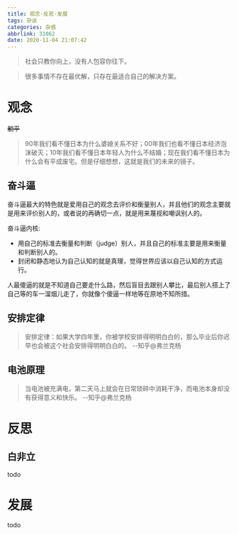 ```yaml
---
title: 观念-反思-发展
tags: 杂谈
categories: 杂感
abbrlink: 31062
date: 2020-11-04 21:07:42
---
```


>社会只教你向上，没有人包容你往下。

>很多事情不存在最优解，只存在最适合自己的解决方案。
# 观念
~~躺平~~
>90年我们看不懂日本为什么婆媳关系不好；00年我们也看不懂日本经济泡沫破灭；10年我们看不懂日本年轻人为什么不结婚；现在我们看不懂日本为什么会有平成废宅。但是仔细想想，这就是我们的未来的镜子。

## 奋斗逼
奋斗逼最大的特色就是爱用自己的观念去评价和衡量别人，并且他们的观念主要就是用来评价别人的，或者说的再确切一点，就是用来蔑视和嘲讽别人的。

奋斗逼内核:
-  用自己的标准去衡量和判断（judge）别人，并且自己的标准主要是用来衡量和判断别人的。
- 封闭和静态地认为自己认知的就是真理，觉得世界应该以自己认知的方式运行。

人最傻逼的就是不知道自己要走什么路，然后盲目去跟别人攀比，最后别人搭上了自己等的车一溜烟儿走了，你就像个傻逼一样地等在原地不知所措。

## 安排定律
>安排定律：如果大学四年里，你被学校安排得明明白白的，那么毕业后你迟早也会被这个社会安排得明明白白的。 --知乎@弗兰克杨


## 电池原理
>当电池被充满电，第二天马上就会在日常琐碎中消耗干净，而电池本身却没有获得意义和快乐。   --知乎@弗兰克杨

# 反思

## 白非立
todo


# 发展
todo
